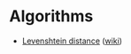 # Algorithms

- [Levenshtein distance](./levenshtein/main.c) ([wiki](https://en.wikipedia.org/wiki/Levenshtein_distance))
